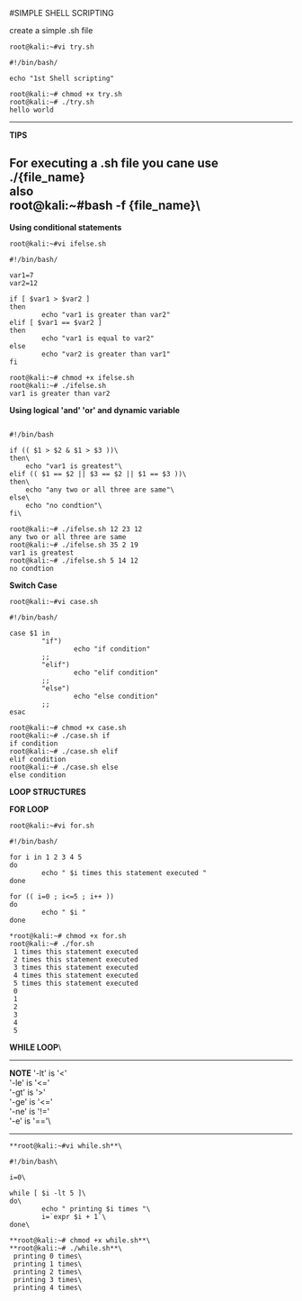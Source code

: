 #SIMPLE SHELL SCRIPTING

create a simple .sh file

```
root@kali:~#vi try.sh

#!/bin/bash/

echo "1st Shell scripting"

root@kali:~# chmod +x try.sh
root@kali:~# ./try.sh
hello world
```
---
**TIPS**

For executing a .sh file you cane use ./{file_name}\
also\
root@kali:~#bash -f {file_name}\
---

**Using conditional statements**

```
root@kali:~#vi ifelse.sh

#!/bin/bash/

var1=7
var2=12

if [ $var1 > $var2 ]
then
        echo "var1 is greater than var2"
elif [ $var1 == $var2 ]
then
        echo "var1 is equal to var2"
else
        echo "var2 is greater than var1"
fi

root@kali:~# chmod +x ifelse.sh
root@kali:~# ./ifelse.sh
var1 is greater than var2

```
**Using logical 'and' 'or' and dynamic variable**

```

#!/bin/bash

if (( $1 > $2 & $1 > $3 ))\
then\
	echo "var1 is greatest"\
elif (( $1 == $2 || $3 == $2 || $1 == $3 ))\
then\
	echo "any two or all three are same"\
else\
	echo "no condtion"\
fi\

root@kali:~# ./ifelse.sh 12 23 12
any two or all three are same
root@kali:~# ./ifelse.sh 35 2 19
var1 is greatest
root@kali:~# ./ifelse.sh 5 14 12
no condtion

```
**Switch Case**

```
root@kali:~#vi case.sh

#!/bin/bash/

case $1 in
        "if")
                echo "if condition"
        ;;
        "elif")
                echo "elif condition"
        ;;
        "else")
                echo "else condition"
        ;;
esac

root@kali:~# chmod +x case.sh
root@kali:~# ./case.sh if
if condition
root@kali:~# ./case.sh elif
elif condition
root@kali:~# ./case.sh else
else condition

```

**LOOP STRUCTURES**

**FOR LOOP**

```
root@kali:~#vi for.sh

#!/bin/bash/

for i in 1 2 3 4 5
do
        echo " $i times this statement executed "
done

for (( i=0 ; i<=5 ; i++ ))
do
        echo " $i "
done

*root@kali:~# chmod +x for.sh
root@kali:~# ./for.sh
 1 times this statement executed
 2 times this statement executed
 3 times this statement executed
 4 times this statement executed
 5 times this statement executed
 0
 1
 2
 3
 4
 5

 ```
**WHILE LOOP**\

---
**NOTE**
'-lt' is '<'\
'-le' is '<='\
'-gt' is '>'\
'-ge' is '<='\
'-ne' is '!='\
'-e'  is '=='\

---

```
**root@kali:~#vi while.sh**\

#!/bin/bash\

i=0\

while [ $i -lt 5 ]\
do\
        echo " printing $i times "\
        i=`expr $i + 1`\
done\

**root@kali:~# chmod +x while.sh**\
**root@kali:~# ./while.sh**\
 printing 0 times\
 printing 1 times\
 printing 2 times\
 printing 3 times\
 printing 4 times\

 ```
